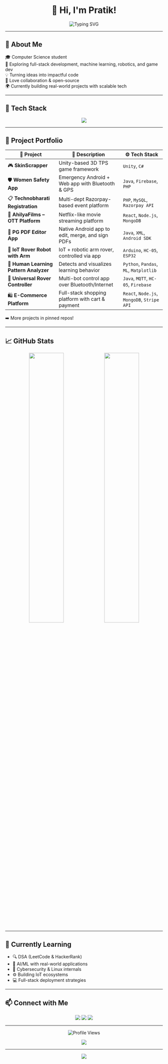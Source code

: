 <h1 align="center">👋 Hi, I'm Pratik!</h1>

<p align="center">
  <img src="https://readme-typing-svg.herokuapp.com?font=Fira+Code&weight=600&size=22&pause=1000&center=true&vCenter=true&width=435&lines=Computer+Science+Student;Tech+Enthusiast+%F0%9F%9A%80;Lover+of+Code+%26+Logic;Open+Source+Contributor" alt="Typing SVG" />
</p>

---


## 💫 About Me

🎓 Computer Science student  
🚀 Exploring full-stack development, machine learning, robotics, and game dev  
💡 Turning ideas into impactful code  
🤝 Love collaboration & open-source  
🌍 Currently building real-world projects with scalable tech  

---

## 🧰 Tech Stack

<p align="center">
  <img src="https://skillicons.dev/icons?i=cpp,c,python,java,cs,js,html,css,php,react,nodejs,express,qt,tailwind,mysql,spring,laravel,mongodb,firebase,git,github,linux,vscode,androidstudio,unity,docker" />
</p>

---

## 🌟 Project Portfolio

| 🧠 Project | 📄 Description | ⚙️ Tech Stack |
|-----------|----------------|--------------|
| 🎮 **SkinScrapper** | Unity-based 3D TPS game framework | `Unity`, `C#` |
| 🛡️ **Women Safety App** | Emergency Android + Web app with Bluetooth & GPS | `Java`, `Firebase`, `PHP` |
| 📋 **Technobharati Registration** | Multi-dept Razorpay-based event platform | `PHP`, `MySQL`, `Razorpay API` |
| 🎥 **AhilyaFilms – OTT Platform** | Netflix-like movie streaming platform | `React`, `Node.js`, `MongoDB` |
| 📱 **PG PDF Editor App** | Native Android app to edit, merge, and sign PDFs | `Java`, `XML`, `Android SDK` |
| 🤖 **IoT Rover Robot with Arm** | IoT + robotic arm rover, controlled via app | `Arduino`, `HC-05`, `ESP32` |
| 🧠 **Human Learning Pattern Analyzer** | Detects and visualizes learning behavior | `Python`, `Pandas`, `ML`, `Matplotlib` |
| 🔧 **Universal Rover Controller** | Multi-bot control app over Bluetooth/Internet | `Java`, `MQTT`, `HC-05`, `Firebase` |
| 🛍️ **E-Commerce Platform** | Full-stack shopping platform with cart & payment | `React`, `Node.js`, `MongoDB`, `Stripe API` |

➡️ More projects in pinned repos!

---

## 📈 GitHub Stats

<p align="center">
  <img src="https://github-readme-stats.vercel.app/api?username=Pratik80555&show_icons=true&theme=tokyonight&hide_border=true" width="47%" />
  <img src="https://github-readme-stats.vercel.app/api/top-langs/?username=Pratik80555&layout=compact&theme=tokyonight&hide_border=true" width="47%" />
</p>

---

## 🧠 Currently Learning

- 🔍 DSA (LeetCode & HackerRank)
- 🧠 AI/ML with real-world applications
- 🔐 Cybersecurity & Linux internals
- ⚙️ Building IoT ecosystems
- 💻 Full-stack deployment strategies

---

## 📫 Connect with Me

<p align="center">
  <a href="https://github.com/Pratik80555"><img src="https://img.shields.io/badge/GitHub-100000?style=for-the-badge&logo=github&logoColor=white"/></a>
  <a href="#"><img src="https://img.shields.io/badge/Portfolio-24292e?style=for-the-badge&logo=firefox&logoColor=white"/></a>
  <a href="#"><img src="https://img.shields.io/badge/LinkedIn-0A66C2?style=for-the-badge&logo=linkedin&logoColor=white"/></a>
</p>

---

<p align="center">
  <img src="https://komarev.com/ghpvc/?username=Pratik80555&label=Profile+Views&color=brightgreen" alt="Profile Views" />
</p>

<p align="center"> 
  <img src="https://github-profile-trophy.vercel.app/?username=Pratik80555&theme=tokyonight&margin-w=10&no-bg=true" />
</p>

---

<p align="center">
  <img src="https://readme-typing-svg.herokuapp.com?font=Fira+Code&weight=700&size=22&pause=1500&center=true&vCenter=true&width=400&lines=%22Code+it+until+you+own+it.%22" />
</p>
